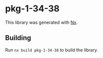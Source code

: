 # pkg-1-34-38

This library was generated with [Nx](https://nx.dev).

## Building

Run `nx build pkg-1-34-38` to build the library.
